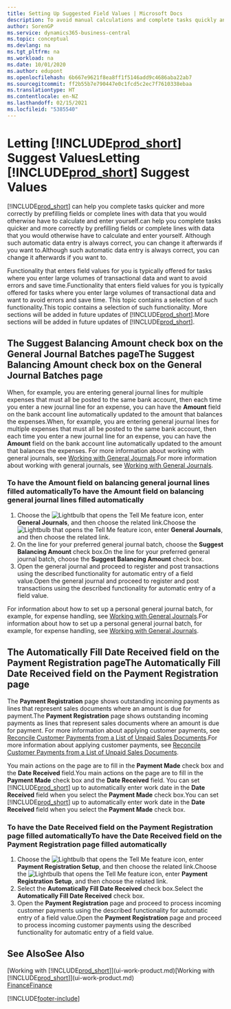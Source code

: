 ```yaml
---
title: Setting Up Suggested Field Values | Microsoft Docs
description: To avoid manual calculations and complete tasks quickly and accurately, you can set up automatic data entry so that Business Central fills in selected fields.
author: SorenGP
ms.service: dynamics365-business-central
ms.topic: conceptual
ms.devlang: na
ms.tgt_pltfrm: na
ms.workload: na
ms.date: 10/01/2020
ms.author: edupont
ms.openlocfilehash: 6b667e9621f8ea8ff1f5146add9c4686aba22ab7
ms.sourcegitcommit: ff2b55b7e790447e0c1fcd5c2ec7f7610338ebaa
ms.translationtype: HT
ms.contentlocale: en-NZ
ms.lasthandoff: 02/15/2021
ms.locfileid: "5385540"
---
```

# <a name="letting-prod_short-suggest-values"></a><span data-ttu-id="6dd70-103">Letting [!INCLUDE[prod_short](includes/prod_short.md)] Suggest Values</span><span class="sxs-lookup"><span data-stu-id="6dd70-103">Letting [!INCLUDE[prod_short](includes/prod_short.md)] Suggest Values</span></span>
[!INCLUDE[prod_short](includes/prod_short.md)] <span data-ttu-id="6dd70-104">can help you complete tasks quicker and more correctly by prefilling fields or complete lines with data that you would otherwise have to calculate and enter yourself.</span><span class="sxs-lookup"><span data-stu-id="6dd70-104">can help you complete tasks quicker and more correctly by prefilling fields or complete lines with data that you would otherwise have to calculate and enter yourself.</span></span> <span data-ttu-id="6dd70-105">Although such automatic data entry is always correct, you can change it afterwards if you want to.</span><span class="sxs-lookup"><span data-stu-id="6dd70-105">Although such automatic data entry is always correct, you can change it afterwards if you want to.</span></span>

<span data-ttu-id="6dd70-106">Functionality that enters field values for you is typically offered for tasks where you enter large volumes of transactional data and want to avoid errors and save time.</span><span class="sxs-lookup"><span data-stu-id="6dd70-106">Functionality that enters field values for you is typically offered for tasks where you enter large volumes of transactional data and want to avoid errors and save time.</span></span> <span data-ttu-id="6dd70-107">This topic contains a selection of such functionality.</span><span class="sxs-lookup"><span data-stu-id="6dd70-107">This topic contains a selection of such functionality.</span></span> <span data-ttu-id="6dd70-108">More sections will be added in future updates of [!INCLUDE[prod_short](includes/prod_short.md)].</span><span class="sxs-lookup"><span data-stu-id="6dd70-108">More sections will be added in future updates of [!INCLUDE[prod_short](includes/prod_short.md)].</span></span>

## <a name="the-suggest-balancing-amount-check-box-on-the-general-journal-batches-page"></a><span data-ttu-id="6dd70-109">The **Suggest Balancing Amount** check box on the **General Journal Batches** page</span><span class="sxs-lookup"><span data-stu-id="6dd70-109">The **Suggest Balancing Amount** check box on the **General Journal Batches** page</span></span>
<span data-ttu-id="6dd70-110">When, for example, you are entering general journal lines for multiple expenses that must all be posted to the same bank account, then each time you enter a new journal line for an expense, you can have the **Amount** field on the bank account line automatically updated to the amount that balances the expenses.</span><span class="sxs-lookup"><span data-stu-id="6dd70-110">When, for example, you are entering general journal lines for multiple expenses that must all be posted to the same bank account, then each time you enter a new journal line for an expense, you can have the **Amount** field on the bank account line automatically updated to the amount that balances the expenses.</span></span> <span data-ttu-id="6dd70-111">For more information about working with general journals, see [Working with General Journals](ui-work-general-journals.md).</span><span class="sxs-lookup"><span data-stu-id="6dd70-111">For more information about working with general journals, see [Working with General Journals](ui-work-general-journals.md).</span></span>

### <a name="to-have-the-amount-field-on-balancing-general-journal-lines-filled-automatically"></a><span data-ttu-id="6dd70-112">To have the **Amount** field on balancing general journal lines filled automatically</span><span class="sxs-lookup"><span data-stu-id="6dd70-112">To have the **Amount** field on balancing general journal lines filled automatically</span></span>
1. <span data-ttu-id="6dd70-113">Choose the ![Lightbulb that opens the Tell Me feature](media/ui-search/search_small.png "Tell me what you want to do") icon, enter **General Journals**, and then choose the related link.</span><span class="sxs-lookup"><span data-stu-id="6dd70-113">Choose the ![Lightbulb that opens the Tell Me feature](media/ui-search/search_small.png "Tell me what you want to do") icon, enter **General Journals**, and then choose the related link.</span></span>
2. <span data-ttu-id="6dd70-114">On the line for your preferred general journal batch, choose the **Suggest Balancing Amount** check box.</span><span class="sxs-lookup"><span data-stu-id="6dd70-114">On the line for your preferred general journal batch, choose the **Suggest Balancing Amount** check box.</span></span>
3. <span data-ttu-id="6dd70-115">Open the general journal and proceed to register and post transactions using the described functionality for automatic entry of a field value.</span><span class="sxs-lookup"><span data-stu-id="6dd70-115">Open the general journal and proceed to register and post transactions using the described functionality for automatic entry of a field value.</span></span>       

<span data-ttu-id="6dd70-116">For information about how to set up a personal general journal batch, for example, for expense handling, see [Working with General Journals](ui-work-general-journals.md).</span><span class="sxs-lookup"><span data-stu-id="6dd70-116">For information about how to set up a personal general journal batch, for example, for expense handling, see [Working with General Journals](ui-work-general-journals.md).</span></span>

## <a name="the-automatically-fill-date-received-field-on-the-payment-registration-page"></a><span data-ttu-id="6dd70-117">The **Automatically Fill Date Received** field on the **Payment Registration** page</span><span class="sxs-lookup"><span data-stu-id="6dd70-117">The **Automatically Fill Date Received** field on the **Payment Registration** page</span></span>
<span data-ttu-id="6dd70-118">The **Payment Registration** page shows outstanding incoming payments as lines that represent sales documents where an amount is due for payment.</span><span class="sxs-lookup"><span data-stu-id="6dd70-118">The **Payment Registration** page shows outstanding incoming payments as lines that represent sales documents where an amount is due for payment.</span></span> <span data-ttu-id="6dd70-119">For more information about applying customer payments, see [Reconcile Customer Payments from a List of Unpaid Sales Documents](receivables-how-reconcile-customer-payments-list-unpaid-sales-documents.md).</span><span class="sxs-lookup"><span data-stu-id="6dd70-119">For more information about applying customer payments, see [Reconcile Customer Payments from a List of Unpaid Sales Documents](receivables-how-reconcile-customer-payments-list-unpaid-sales-documents.md).</span></span>

<span data-ttu-id="6dd70-120">You main actions on the page are to fill in the **Payment Made** check box and the **Date Received** field.</span><span class="sxs-lookup"><span data-stu-id="6dd70-120">You main actions on the page are to fill in the **Payment Made** check box and the **Date Received** field.</span></span> <span data-ttu-id="6dd70-121">You can set [!INCLUDE[prod_short](includes/prod_short.md)] up to automatically enter work date in the **Date Received** field when you select the **Payment Made** check box.</span><span class="sxs-lookup"><span data-stu-id="6dd70-121">You can set [!INCLUDE[prod_short](includes/prod_short.md)] up to automatically enter work date in the **Date Received** field when you select the **Payment Made** check box.</span></span>

### <a name="to-have-the-date-received-field-on-the-payment-registration-page-filled-automatically"></a><span data-ttu-id="6dd70-122">To have the **Date Received** field on the **Payment Registration** page filled automatically</span><span class="sxs-lookup"><span data-stu-id="6dd70-122">To have the **Date Received** field on the **Payment Registration** page filled automatically</span></span>
1. <span data-ttu-id="6dd70-123">Choose the ![Lightbulb that opens the Tell Me feature](media/ui-search/search_small.png "Tell me what you want to do") icon, enter **Payment Registration Setup**, and then choose the related link.</span><span class="sxs-lookup"><span data-stu-id="6dd70-123">Choose the ![Lightbulb that opens the Tell Me feature](media/ui-search/search_small.png "Tell me what you want to do") icon, enter **Payment Registration Setup**, and then choose the related link.</span></span>
2. <span data-ttu-id="6dd70-124">Select the **Automatically Fill Date Received** check box.</span><span class="sxs-lookup"><span data-stu-id="6dd70-124">Select the **Automatically Fill Date Received** check box.</span></span>
3. <span data-ttu-id="6dd70-125">Open the **Payment Registration** page and proceed to process incoming customer payments using the described functionality for automatic entry of a field value.</span><span class="sxs-lookup"><span data-stu-id="6dd70-125">Open the **Payment Registration** page and proceed to process incoming customer payments using the described functionality for automatic entry of a field value.</span></span>

## <a name="see-also"></a><span data-ttu-id="6dd70-126">See Also</span><span class="sxs-lookup"><span data-stu-id="6dd70-126">See Also</span></span>
<span data-ttu-id="6dd70-127">[Working with [!INCLUDE[prod_short](includes/prod_short.md)]](ui-work-product.md)</span><span class="sxs-lookup"><span data-stu-id="6dd70-127">[Working with [!INCLUDE[prod_short](includes/prod_short.md)]](ui-work-product.md)</span></span>  
[<span data-ttu-id="6dd70-128">Finance</span><span class="sxs-lookup"><span data-stu-id="6dd70-128">Finance</span></span>](finance.md)


[!INCLUDE[footer-include](includes/footer-banner.md)]